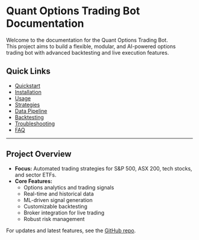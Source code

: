 # Quant Options Trading Bot Documentation

Welcome to the documentation for the Quant Options Trading Bot.  
This project aims to build a flexible, modular, and AI-powered options trading bot with advanced backtesting and live execution features.

## Quick Links

- [Quickstart](quickstart.md)
- [Installation](installation.md)
- [Usage](usage.md)
- [Strategies](strategies.md)
- [Data Pipeline](data.md)
- [Backtesting](backtesting.md)
- [Troubleshooting](troubleshooting.md)
- [FAQ](faq.md)

---

## Project Overview

- **Focus:** Automated trading strategies for S&P 500, ASX 200, tech stocks, and sector ETFs.
- **Core Features:** 
  - Options analytics and trading signals
  - Real-time and historical data
  - ML-driven signal generation
  - Customizable backtesting
  - Broker integration for live trading
  - Robust risk management

For updates and latest features, see the [GitHub repo](../README.md).

